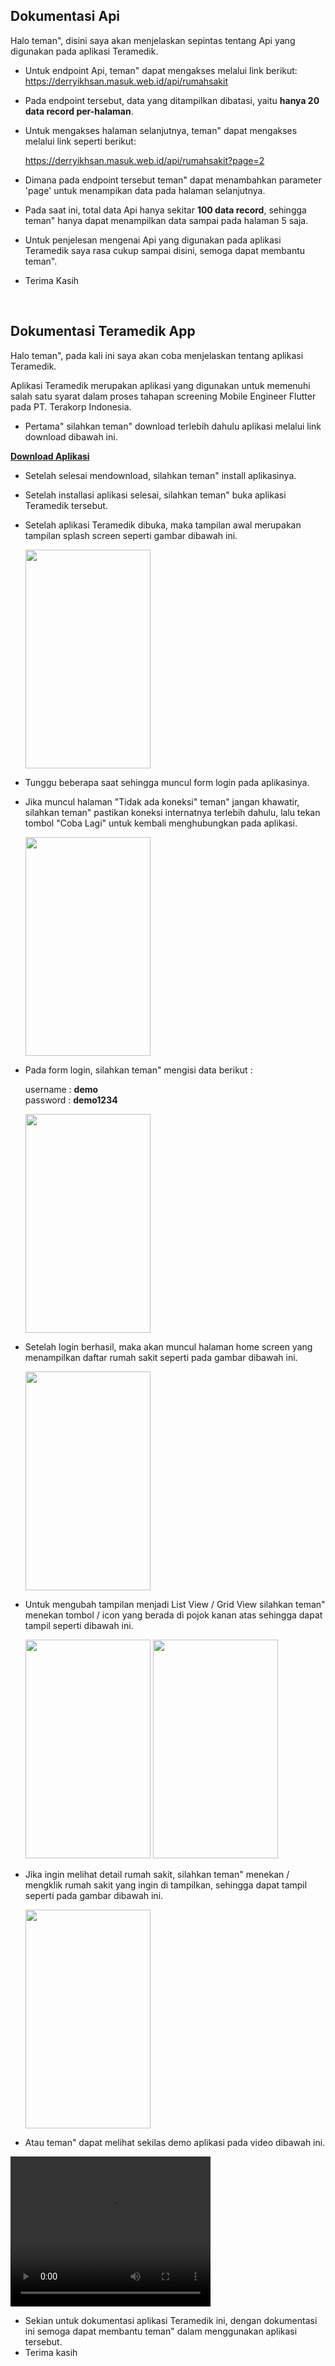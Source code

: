 ## Dokumentasi Api

Halo teman", disini saya akan menjelaskan sepintas tentang Api yang digunakan pada aplikasi Teramedik.

- Untuk endpoint Api, teman" dapat mengakses melalui link berikut: <span style='color:blue;'>https://derryikhsan.masuk.web.id/api/rumahsakit</span>
- Pada endpoint tersebut, data yang ditampilkan dibatasi, yaitu <b>hanya 20 data record per-halaman</b>.
- Untuk mengakses halaman selanjutnya, teman" dapat mengakses melalui link seperti berikut: 

    <span style='color:blue;'>https://derryikhsan.masuk.web.id/api/rumahsakit?page=2</span>


- Dimana pada endpoint tersebut teman" dapat menambahkan parameter 'page' untuk menampikan data pada halaman selanjutnya.
- Pada saat ini, total data Api hanya sekitar <b>100 data record</b>, sehingga teman" hanya dapat menampilkan data sampai pada halaman 5 saja.
- Untuk penjelesan mengenai Api yang digunakan pada aplikasi Teramedik saya rasa cukup sampai disini, semoga dapat membantu teman".
- Terima Kasih


<br />

## Dokumentasi Teramedik App

Halo teman", pada kali ini saya akan coba menjelaskan tentang aplikasi Teramedik.

Aplikasi Teramedik merupakan aplikasi yang digunakan untuk memenuhi salah satu syarat dalam proses tahapan screening Mobile Engineer Flutter pada PT. Terakorp Indonesia.

- Pertama" silahkan teman" download terlebih dahulu aplikasi melalui link download dibawah ini.


<a href="https://github.com/DerryIkhsan/teramedik-test/blob/master/teramedik-app-release.apk" download><b>Download Aplikasi</b></a>


- Setelah selesai mendownload, silahkan teman" install aplikasinya.
- Setelah installasi aplikasi selesai, silahkan teman" buka aplikasi Teramedik tersebut.
- Setelah aplikasi Teramedik dibuka, maka tampilan awal merupakan tampilan splash screen seperti gambar dibawah ini.

    <img src="https://github.com/DerryIkhsan/teramedik-test/blob/master/result/splash.jpeg" alt="" width="200" height="350" />

- Tunggu beberapa saat sehingga muncul form login pada aplikasinya.
- Jika muncul halaman "Tidak ada koneksi" teman" jangan khawatir, silahkan teman" pastikan koneksi internatnya terlebih dahulu, lalu tekan 
    tombol "Coba Lagi" untuk kembali menghubungkan pada aplikasi.

    <img src="https://github.com/DerryIkhsan/teramedik-test/blob/master/result/connection.jpeg" alt="" width="200" height="350" />

- Pada form login, silahkan teman" mengisi data berikut :

    
    username : <b>demo</b>
    <br />
    password : <b>demo1234</b>
    <br />
    
    <img src="https://github.com/DerryIkhsan/teramedik-test/blob/master/result/login.jpeg" alt="" width="200" height="350" />
    
- Setelah login berhasil, maka akan muncul halaman home screen yang menampilkan daftar rumah sakit seperti pada gambar dibawah ini.

    <img src="https://github.com/DerryIkhsan/teramedik-test/blob/master/result/grid.jpeg" alt="" width="200" height="350" />

- Untuk mengubah tampilan menjadi List View / Grid View silahkan teman" menekan tombol / icon yang berada di pojok 
    kanan atas sehingga dapat tampil seperti dibawah ini.
    
    <div>
        <img src="https://github.com/DerryIkhsan/teramedik-test/blob/master/result/grid.jpeg" alt="" width="200" height="350" />
        <img src="https://github.com/DerryIkhsan/teramedik-test/blob/master/result/list.jpeg" alt="" width="200" height="350" />
    </div>
    
    
- Jika ingin melihat detail rumah sakit, silahkan teman" menekan / mengklik rumah sakit yang ingin di tampilkan, sehingga dapat tampil seperti pada gambar dibawah ini.

    <img src="https://github.com/DerryIkhsan/teramedik-test/blob/master/result/detail.jpeg" alt="" width="200" height="350" />

- Atau teman" dapat melihat sekilas demo aplikasi pada video dibawah ini.

<video width="320" height="240">
  <source src="https://github.com/DerryIkhsan/teramedik-test/blob/master/result/demo%20app.mp4" type="video/mp4">
</video>

- Sekian untuk dokumentasi aplikasi Teramedik ini, dengan dokumentasi ini semoga dapat membantu teman" dalam 
    menggunakan aplikasi tersebut.
- Terima kasih

